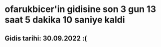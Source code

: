 # ofarukbicer'in gidisine son 3 gun 13 saat 5 dakika 10 saniye kaldi

## Gidis tarihi: 30.09.2022 :(